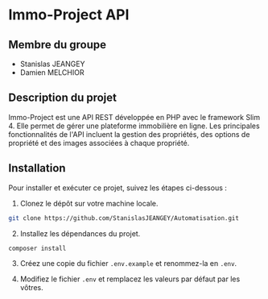 # Immo-Project API

## Membre du groupe

-   Stanislas JEANGEY
-  Damien MELCHIOR

## Description du projet

Immo-Project est une API REST développée en PHP avec le framework Slim 4. Elle permet de gérer une plateforme immobilière en ligne. Les principales fonctionnalités de l'API incluent la gestion des propriétés, des options de propriété et des images associées à chaque propriété.

## Installation

Pour installer et exécuter ce projet, suivez les étapes ci-dessous :

1. Clonez le dépôt sur votre machine locale.

```bash
git clone https://github.com/StanislasJEANGEY/Automatisation.git
```

2. Installez les dépendances du projet.

```bash
composer install
```

3. Créez une copie du fichier `.env.example` et renommez-la en `.env`.

4. Modifiez le fichier `.env` et remplacez les valeurs par défaut par les vôtres.

